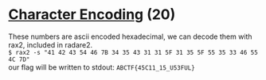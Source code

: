 # [Character Encoding](https://ctflearn.com/challenge/115) (20)
These numbers are ascii encoded hexadecimal, we can decode them with rax2, included in radare2. <br />
`$ rax2 -s "41 42 43 54 46 7B 34 35 43 31 31 5F 31 35 5F 55 35 33 46 55 4C 7D"` <br />
our flag will be written to stdout: `ABCTF{45C11_15_U53FUL}`
